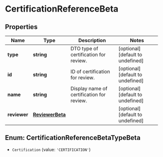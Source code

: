 # CertificationReferenceBeta

## Properties

Name | Type | Description | Notes
------------ | ------------- | ------------- | -------------
**type** | **string** | DTO type of certification for review. | [optional] [default to undefined]
**id** | **string** | ID of certification for review. | [optional] [default to undefined]
**name** | **string** | Display name of certification for review. | [optional] [default to undefined]
**reviewer** | [**ReviewerBeta**](ReviewerBeta.md) |  | [optional] [default to undefined]



## Enum: CertificationReferenceBetaTypeBeta


* `Certification` (value: `'CERTIFICATION'`)



